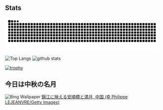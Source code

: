 ## Stats
<picture>
  <source media="(prefers-color-scheme: dark)" srcset="https://raw.githubusercontent.com/ba230t/ba230t/output/github-contribution-grid-snake-dark.svg">
  <source media="(prefers-color-scheme: light)" srcset="https://raw.githubusercontent.com/ba230t/ba230t/output/github-contribution-grid-snake.svg">
  <img alt="github contribution grid snake animation" src="https://raw.githubusercontent.com/ba230t/ba230t/output/github-contribution-grid-snake.svg">
</picture>

<p align="left">
  <img alt="Top Langs" height="150px" src="https://github-readme-stats.vercel.app/api/top-langs/?username=ba230t&layout=compact&theme=transparent" />
  <img alt="github stats" height="150px" src="https://github-readme-stats.vercel.app/api?username=ba230t&theme=transparent" />
</p>

[![trophy](https://github-profile-trophy.vercel.app/?username=ba230t&theme=transparent&column=7)](https://github.com/ryo-ma/github-profile-trophy)


<!-- Bing Wallpaper Start -->
## 今日は中秋の名月
![Bing Wallpaper](https://www.bing.com/th?id=OHR.AnshunBridge_JA-JP7739273331_1920x1080.jpg&rf=LaDigue_1920x1080.jpg&pid=hp)
[錦江に映える安順橋と満月, 中国 (© Philippe LEJEANVRE/Getty Images)](https://www.bing.com/search?q=%E5%AE%89%E9%A0%86%E6%A9%8B&form=hpcapt&filters=HpDate%3a%2220251005_1500%22)
<!-- Bing Wallpaper End -->

